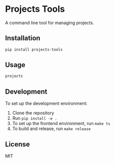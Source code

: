 # Projects Tools

A command line tool for managing projects.

## Installation

```bash
pip install projects-tools
```

## Usage

```bash
projects
```

## Development

To set up the development environment:

1. Clone the repository
2. Run `pip install -e .`
3. To set up the frontend environment, run `make ts`
4. To build and release, run `make release`

## License

MIT